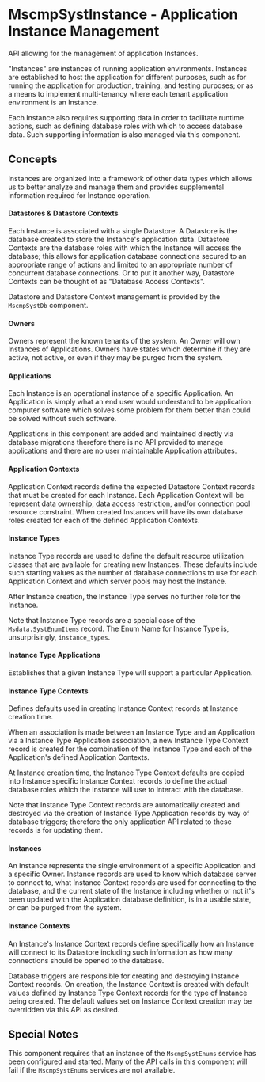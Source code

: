 # MscmpSystInstance - Application Instance Management

API allowing for the management of application Instances.

"Instances" are instances of running application environments.  Instances are
established to host the application for different purposes, such as for
running the application for production, training, and testing purposes; or as
a means to implement multi-tenancy where each tenant application environment
is an Instance.

Each Instance also requires supporting data in order to facilitate runtime
actions, such as defining database roles with which to access database data.
Such supporting information is also managed via this component.

## Concepts

Instances are organized into a framework of other data types which allows us
to better analyze and manage them and provides supplemental information
required for Instance operation.

#### Datastores & Datastore Contexts

Each Instance is associated with a single Datastore.  A Datastore is the
database created to store the Instance's application data.  Datastore Contexts
are the database roles with which the Instance will access the database; this
allows for application database connections secured to an appropriate range
of actions and limited to an appropriate number of concurrent database
connections.  Or to put it another way, Datastore Contexts can be thought of
as "Database Access Contexts".

Datastore and Datastore Context management is provided by the
`MscmpSystDb` component.

#### Owners

Owners represent the known tenants of the system.  An Owner will own Instances
of Applications.  Owners have states which determine if they are active, not
active, or even if they may be purged from the system.

#### Applications

Each Instance is an operational instance of a specific Application.  An
Application is simply what an end user would understand to be application:
computer software which solves some problem for them better than could be
solved without such software.

Applications in this component are added and maintained directly via database
migrations therefore there is no API provided to manage applications and there
are no user maintainable Application attributes.

#### Application Contexts

Application Context records define the expected Datastore Context records that
must be created for each Instance.  Each Application Context will be
represent data ownership, data access restriction, and/or connection pool
resource constraint.  When created Instances will have its own database roles
created for each of the defined Application Contexts.

#### Instance Types

Instance Type records are used to define the default resource utilization
classes that are available for creating new Instances.  These defaults include
such starting values as the number of database connections to use for each
Application Context and which server pools may host the Instance.

After Instance creation, the Instance Type serves no further role for the
Instance.

Note that Instance Type records are a special case of the
`Msdata.SystEnumItems` record.  The Enum Name for Instance Type
is, unsurprisingly, `instance_types`.

#### Instance Type Applications

Establishes that a given Instance Type will support a particular Application.

#### Instance Type Contexts

Defines defaults used in creating Instance Context records at Instance
creation time.

When an association is made between an Instance Type and an Application via
a Instance Type Application association, a new Instance Type Context record is
created for the combination of the Instance Type and each of the Application's
defined Application Contexts.

At Instance creation time, the Instance Type Context defaults are copied
into Instance specific Instance Context records to define the actual database
roles which the instance will use to interact with the database.

Note that Instance Type Context records are automatically created and
destroyed via the creation of Instance Type Application records by way of
database triggers; therefore the only application API related to these
records is for updating them.

#### Instances

An Instance represents the single environment of a specific Application and a
specific Owner.  Instance records are used to know which database server to
connect to, what Instance Context records are used for connecting to the
database, and the current state of the Instance including whether or not it's
been updated with the Application database definition, is in a usable state,
or can be purged from the system.

#### Instance Contexts

An Instance's Instance Context records define specifically how an Instance
will connect to its Datastore including such information as how many
connections should be opened to the database.

Database triggers are responsible for creating and destroying Instance Context
records.  On creation, the Instance Context is created with default values
defined by Instance Type Context records for the type of Instance being
created.  The default values set on Instance Context creation may be
overridden via this API as desired.

## Special Notes

This component requires that an instance of the `MscmpSystEnums` service has
been configured and started.  Many of the API calls in this component will
fail if the `MscmpSystEnums` services are not available.
